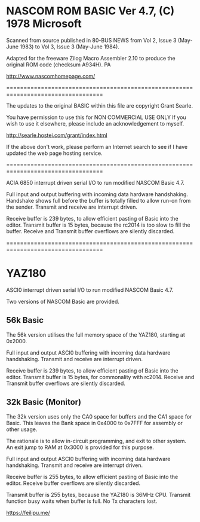 # NASCOM ROM BASIC Ver 4.7, (C) 1978 Microsoft

Scanned from source published in 80-BUS NEWS from Vol 2, Issue 3 (May-June 1983) to Vol 3, Issue 3 (May-June 1984).

Adapted for the freeware Zilog Macro Assembler 2.10 to produce the original ROM code (checksum A934H). PA

http://www.nascomhomepage.com/

==================================================================================

The updates to the original BASIC within this file are copyright Grant Searle.

You have permission to use this for NON COMMERCIAL USE ONLY
If you wish to use it elsewhere, please include an acknowledgement to myself.

http://searle.hostei.com/grant/index.html

If the above don't work, please perform an Internet search to see if I have updated the web page hosting service.

==================================================================================

ACIA 6850 interrupt driven serial I/O to run modified NASCOM Basic 4.7.

Full input and output buffering with incoming data hardware handshaking.
Handshake shows full before the buffer is totally filled to allow run-on from the sender.
Transmit and receive are interrupt driven.

Receive buffer is 239 bytes, to allow efficient pasting of Basic into the editor.
Transmit buffer is 15 bytes, because the rc2014 is too slow to fill the buffer.
Receive and Transmit buffer overflows are silently discarded.

==================================================================================

# YAZ180

ASCI0 interrupt driven serial I/O to run modified NASCOM Basic 4.7.

Two versions of NASCOM Basic are provided.

## 56k Basic

The 56k version utilises the full memory space of the YAZ180, starting at 0x2000.

Full input and output ASCI0 buffering with incoming data hardware handshaking.
Transmit and receive are interrupt driven.

Receive buffer is 239 bytes, to allow efficient pasting of Basic into the editor.
Transmit buffer is 15 bytes, for commonality with rc2014.
Receive and Transmit buffer overflows are silently discarded.


## 32k Basic (Monitor)

The 32k version uses only the CA0 space for buffers and the CA1 space for Basic.
This leaves the Bank space in 0x4000 to 0x7FFF for assembly or other usage.

The rationale is to allow in-circuit programming, and exit to other system.
An exit jump to RAM at 0x3000 is provided for this purpose.

Full input and output ASCI0 buffering with incoming data hardware handshaking.
Transmit and receive are interrupt driven.

Receive buffer is 255 bytes, to allow efficient pasting of Basic into the editor.
Receive buffer overflows are silently discarded.

Transmit buffer is 255 bytes, because the YAZ180 is 36MHz CPU.
Transmit function busy waits when buffer is full. No Tx characters lost.

https://feilipu.me/
